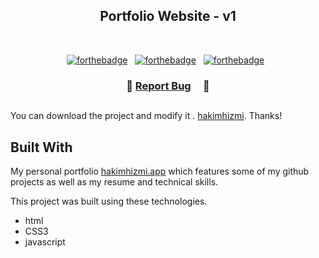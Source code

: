 <h2 align="center">
  Portfolio Website - v1<br/>
  
</h2>


<br/>

<center>

[![forthebadge](https://forthebadge.com/images/badges/built-with-love.svg)](http://hakimhizmi.netlify.app/) &nbsp;
[![forthebadge](https://forthebadge.com/images/badges/made-with-javascript.svg)](http://hakimhizmi.netlify.app/) &nbsp;
[![forthebadge](https://forthebadge.com/images/badges/open-source.svg)](http://hakimhizmi.netlify.app/) &nbsp;


</center>

<h3 align="center">
    🔹
    <a href="https://github.com/Hakimhizmi/portfolio_hakim/issues">Report Bug</a> &nbsp; &nbsp;
    🔹

</h3>

## 

You can download the project and modify it .  [hakimhizmi](https://github.com/Hakimhizmi). Thanks!

## Built With

My personal portfolio <a href="http://hakimhizmi.netlify.app/" target="_blank">hakimhizmi.app</a> which features some of my github projects as well as my resume and technical skills.<br/>

This project was built using these technologies.

- html
- CSS3
- javascript
##
